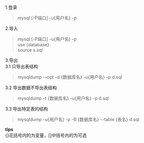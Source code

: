 1.登录  
> mysql [-P端口] -u{用户名} -p

2.导入  
> mysql [-P端口] -u{用户名} -p  
> use {database}  
> source s.sql  

3.导出  
3.1 只导出表结构  
> mysqldump --opt -d {数据库名} -u{用户名} -p d.sql  
 
3.2 导出数据不导出表结构  
> mysqldump -t {数据库名} -u{用户名} -p d.sql  
  
3.3 导出特定表的结构
> mysqldump -u{用户名} -p -B {数据库名} --table {表名} d.sql  

**tips**  
{}花括号内的为变量，[]中括号内的为可选